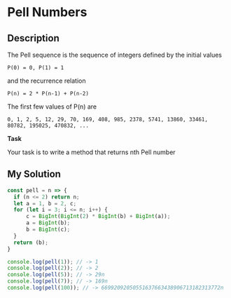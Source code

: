 # Pell Numbers

## Description

The Pell sequence is the sequence of integers defined by the initial values

```text
P(0) = 0, P(1) = 1
```

and the recurrence relation

```text
P(n) = 2 * P(n-1) + P(n-2)
```
The first few values of P(n) are

```
0, 1, 2, 5, 12, 29, 70, 169, 408, 985, 2378, 5741, 13860, 33461, 80782, 195025, 470832, ...
```
**Task**

Your task is to write a method that returns nth Pell number

## My Solution

```js
const pell = n => {
  if (n <= 2) return n;
  let a = 1, b = 2, c;
  for (let i = 3; i <= n; i++) {
      c = BigInt(BigInt(2) * BigInt(b) + BigInt(a));
      a = BigInt(b);
      b = BigInt(c);
  }
  return (b);
}

console.log(pell(1)); // -> 1
console.log(pell(2)); // -> 2
console.log(pell(5)); // -> 29n
console.log(pell(7)); // -> 169n
console.log(pell(100)); // -> 66992092050551637663438906713182313772n

```